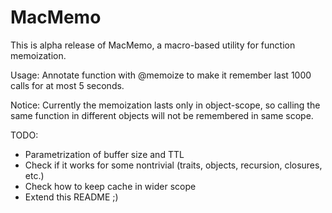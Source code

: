 MacMemo
=======

This is alpha release of MacMemo, a macro-based utility for function memoization.

Usage: Annotate function with @memoize to make it remember last 1000 calls for at most 5 seconds.

Notice: Currently the memoization lasts only in object-scope, so calling the same function in different objects will not be remembered in same scope.

TODO: 
* Parametrization of buffer size and TTL
* Check if it works for some nontrivial (traits, objects, recursion, closures, etc.)
* Check how to keep cache in wider scope
* Extend this README ;)
